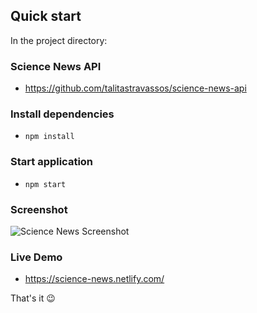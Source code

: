 ## Quick start

In the project directory:

### Science News API
- https://github.com/talitastravassos/science-news-api

### Install dependencies

- `npm install`

### Start application

- `npm start`

### Screenshot
![Science News Screenshot](https://i.imgur.com/RBhVFjT.png)

### Live Demo
- https://science-news.netlify.com/

That's it 😉
